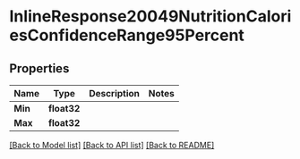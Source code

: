 # InlineResponse20049NutritionCaloriesConfidenceRange95Percent

## Properties

Name | Type | Description | Notes
------------ | ------------- | ------------- | -------------
**Min** | **float32** |  | 
**Max** | **float32** |  | 

[[Back to Model list]](../README.md#documentation-for-models) [[Back to API list]](../README.md#documentation-for-api-endpoints) [[Back to README]](../README.md)


